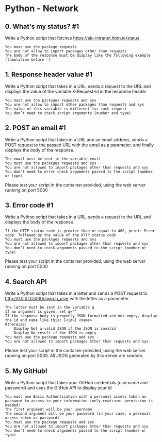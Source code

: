 # Python - Network

## 0. What's my status? #1 
Write a Python script that fetches https://alu-intranet.hbtn.io/status

    You must use the package requests
    You are not allow to import packages other than requests
    The body of the response must be display like the following example (tabulation before -)

## 1. Response header value #1 
Write a Python script that takes in a URL, sends a request to the URL and displays the value of the variable X-Request-Id in the response header

    You must use the packages requests and sys
    You are not allow to import other packages than requests and sys
    The value of this variable is different for each request
    You don’t need to check script arguments (number and type)

## 2. POST an email #1 
Write a Python script that takes in a URL and an email address, sends a POST request to the passed URL with the email as a parameter, and finally displays the body of the response.

    The email must be sent in the variable email
    You must use the packages requests and sys
    You are not allowed to import packages other than requests and sys
    You don’t need to error check arguments passed to the script (number or type)

Please test your script in the container provided, using the web server running on port 5000

## 3. Error code #1 
Write a Python script that takes in a URL, sends a request to the URL and displays the body of the response.

    If the HTTP status code is greater than or equal to 400, print: Error code: followed by the value of the HTTP status code
    You must use the packages requests and sys
    You are not allowed to import packages other than requests and sys
    You don’t need to check arguments passed to the script (number or type)

Please test your script in the container provided, using the web server running on port 5000

## 4. Search API 
Write a Python script that takes in a letter and sends a POST request to http://0.0.0.0:5000/search_user with the letter as a parameter.

    The letter must be sent in the variable q
    If no argument is given, set q=""
    If the response body is properly JSON formatted and not empty, display the id and name like this: [<id>] <name>
    Otherwise:
        Display Not a valid JSON if the JSON is invalid
        Display No result if the JSON is empty
    You must use the package requests and sys
    You are not allowed to import packages other than requests and sys

Please test your script in the container provided, using the web server running on port 5000. All JSON generated by this server are random.

## 5. My GitHub! 
Write a Python script that takes your GitHub credentials (username and password) and uses the GitHub API to display your id

    You must use Basic Authentication with a personal access token as password to access to your information (only read:user permission is needed)
    The first argument will be your username
    The second argument will be your password (in your case, a personal access token as password)
    You must use the package requests and sys
    You are not allowed to import packages other than requests and sys
    You don’t need to check arguments passed to the script (number or type)
